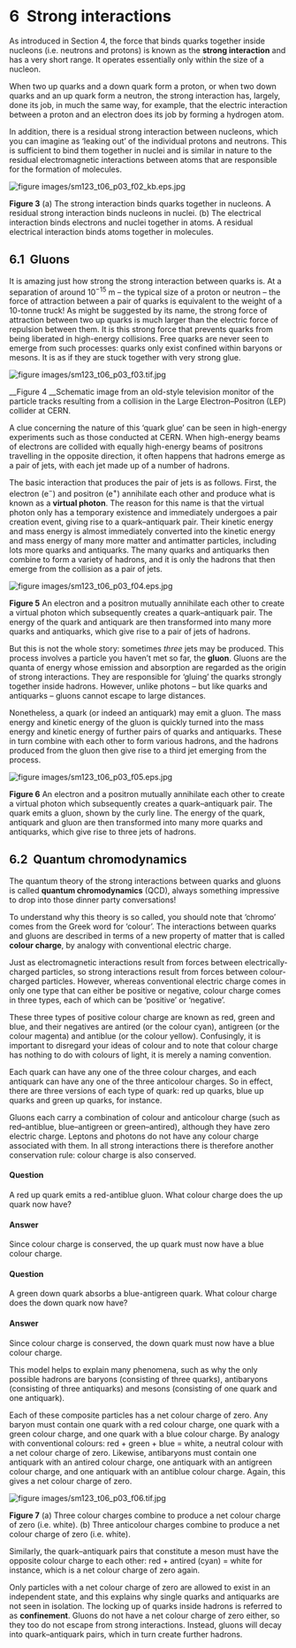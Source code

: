# 6  Strong interactions


As introduced in Section 4, the force that binds quarks together inside nucleons (i.e. neutrons and protons) is known as the __strong interaction__ and has a very short range. It operates essentially only within the size of a nucleon. 

When two up quarks and a down quark form a proton, or when two down quarks and an up quark form a neutron, the strong interaction has, largely, done its job, in much the same way, for example, that the electric interaction between a proton and an electron does its job by forming a hydrogen atom. 

In addition, there is a residual strong interaction between nucleons, which you can imagine as ‘leaking out’ of the individual protons and neutrons. This is sufficient to bind them together in nuclei and is similar in nature to the residual electromagnetic interactions between atoms that are responsible for the formation of molecules. 


![figure images/sm123_t06_p03_f02_kb.eps.jpg](../images/sm123_t06_p03_f02_kb.eps.jpg)


__Figure 3__ (a) The strong interaction binds quarks together in nucleons. A residual strong interaction binds nucleons in nuclei. (b) The electrical interaction binds electrons and nuclei together in atoms. A residual electrical interaction binds atoms together in molecules. 



## 6.1  Gluons


It is amazing just how strong the strong interaction between quarks is. At a separation of around 10<sup xmlns:str="http://exslt.org/strings">−15</sup> m – the typical size of a proton or neutron – the force of attraction between a pair of quarks is equivalent to the weight of a 10-tonne truck! As might be suggested by its name, the strong force of attraction between two up quarks is much larger than the electric force of repulsion between them. It is this strong force that prevents quarks from being liberated in high-energy collisions. Free quarks are never seen to emerge from such processes: quarks only exist confined within baryons or mesons. It is as if they are stuck together with very strong glue. 


![figure images/sm123_t06_p03_f03.tif.jpg](../images/sm123_t06_p03_f03.tif.jpg)


__Figure 4 __Schematic image from an old-style television monitor of the particle tracks resulting from a collision in the Large Electron–Positron (LEP) collider at CERN. 


A clue concerning the nature of this ‘quark glue’ can be seen in high-energy experiments such as those conducted at CERN. When high-energy beams of electrons are collided with equally high-energy beams of positrons travelling in the opposite direction, it often happens that hadrons emerge as a pair of jets, with each jet made up of a number of hadrons. 

The basic interaction that produces the pair of jets is as follows. First, the electron (e<sup xmlns:str="http://exslt.org/strings">−</sup>) and positron (e<sup xmlns:str="http://exslt.org/strings">+</sup>) annihilate each other and produce what is known as a __virtual photon__. The reason for this name is that the virtual photon only has a temporary existence and immediately undergoes a pair creation event, giving rise to a quark–antiquark pair. Their kinetic energy and mass energy is almost immediately converted into the kinetic energy and mass energy of many more matter and antimatter particles, including lots more quarks and antiquarks. The many quarks and antiquarks then combine to form a variety of hadrons, and it is only the hadrons that then emerge from the collision as a pair of jets.


![figure images/sm123_t06_p03_f04.eps.jpg](../images/sm123_t06_p03_f04.eps.jpg)


__Figure 5__ An electron and a positron mutually annihilate each other to create a virtual photon which subsequently creates a quark–antiquark pair. The energy of the quark and antiquark are then transformed into many more quarks and antiquarks, which give rise to a pair of jets of hadrons. 


But this is not the whole story: sometimes *three* jets may be produced. This process involves a particle you haven’t met so far, the __gluon__. Gluons are the quanta of energy whose emission and absorption are regarded as the origin of strong interactions. They are responsible for ‘gluing’ the quarks strongly together inside hadrons. However, unlike photons – but like quarks and antiquarks – gluons cannot escape to large distances. 

Nonetheless, a quark (or indeed an antiquark) may emit a gluon. The mass energy and kinetic energy of the gluon is quickly turned into the mass energy and kinetic energy of further pairs of quarks and antiquarks. These in turn combine with each other to form various hadrons, and the hadrons produced from the gluon then give rise to a third jet emerging from the process. 


![figure images/sm123_t06_p03_f05.eps.jpg](../images/sm123_t06_p03_f05.eps.jpg)


__Figure 6__ An electron and a positron mutually annihilate each other to create a virtual photon which subsequently creates a quark–antiquark pair. The quark emits a gluon, shown by the curly line. The energy of the quark, antiquark and gluon are then transformed into many more quarks and antiquarks, which give rise to three jets of hadrons. 



## 6.2  Quantum chromodynamics


The quantum theory of the strong interactions between quarks and gluons is called __quantum chromodynamics__ (QCD), always something impressive to drop into those dinner party conversations!

To understand why this theory is so called, you should note that ‘chromo’ comes from the Greek word for ‘colour’. The interactions between quarks and gluons are described in terms of a new property of matter that is called __colour charge__, by analogy with conventional electric charge. 

Just as electromagnetic interactions result from forces between electrically-charged particles, so strong interactions result from forces between colour-charged particles. However, whereas conventional electric charge comes in only one type that can either be positive or negative, colour charge comes in three types, each of which can be ‘positive’ or ‘negative’. 

These three types of positive colour charge are known as red, green and blue, and their negatives are antired (or the colour cyan), antigreen (or the colour magenta) and antiblue (or the colour yellow). Confusingly, it is important to disregard your ideas of colour and to note that colour charge has nothing to do with colours of light, it is merely a naming convention. 

Each quark can have any one of the three colour charges, and each antiquark can have any one of the three anticolour charges. So in effect, there are three versions of each type of quark: red up quarks, blue up quarks and green up quarks, for instance. 

Gluons each carry a combination of colour and anticolour charge (such as red–antiblue, blue–antigreen or green–antired), although they have zero electric charge. Leptons and photons do not have any colour charge associated with them. In all strong interactions there is therefore another conservation rule: colour charge is also conserved. 
<!--ITQ-->

#### Question

A red up quark emits a red-antiblue gluon. What colour charge does the up quark now have?


#### Answer

Since colour charge is conserved, the up quark must now have a blue colour charge.
<!--ENDITQ--><!--ITQ-->

#### Question

A green down quark absorbs a blue-antigreen quark. What colour charge does the down quark now have?


#### Answer

Since colour charge is conserved, the down quark must now have a blue colour charge.
<!--ENDITQ-->
This model helps to explain many phenomena, such as why the only possible hadrons are baryons (consisting of three quarks), antibaryons (consisting of three antiquarks) and mesons (consisting of one quark and one antiquark). 

Each of these composite particles has a net colour charge of zero. Any baryon must contain one quark with a red colour charge, one quark with a green colour charge, and one quark with a blue colour charge. By analogy with conventional colours: red + green + blue = white, a neutral colour with a net colour charge of zero. Likewise, antibaryons must contain one antiquark with an antired colour charge, one antiquark with an antigreen colour charge, and one antiquark with an antiblue colour charge. Again, this gives a net colour charge of zero. 


![figure images/sm123_t06_p03_f06.tif.jpg](../images/sm123_t06_p03_f06.tif.jpg)


__Figure 7__ (a) Three colour charges combine to produce a net colour charge of zero (i.e. white). (b) Three anticolour charges combine to produce a net colour charge of zero (i.e. white). 


Similarly, the quark–antiquark pairs that constitute a meson must have the opposite colour charge to each other: red + antired (cyan) = white for instance, which is a net colour charge of zero again. 

Only particles with a net colour charge of zero are allowed to exist in an independent state, and this explains why single quarks and antiquarks are not seen in isolation. The locking up of quarks inside hadrons is referred to as __confinement__. Gluons do not have a net colour charge of zero either, so they too do not escape from strong interactions. Instead, gluons will decay into quark–antiquark pairs, which in turn create further hadrons. 

